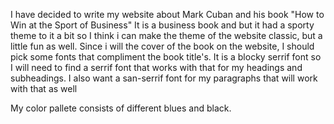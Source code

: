 I have decided to write my website about Mark Cuban and his book "How to Win at the Sport of Business"
It is a business book and but it had a sporty theme to it a bit so I think i can make the theme of the
website classic, but a little fun as well. Since i will the cover of the book on the website, I should pick
some fonts that compliment the book title's. It is a blocky serrif font so I will need to find a serrif font that
works with that for my headings and subheadings. I also want a san-serrif font for my paragraphs that
 will work with that as well

 My color pallete consists of different blues and black.
